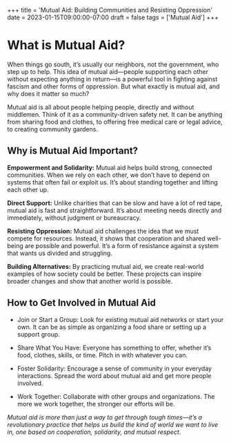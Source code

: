 +++
title = 'Mutual Aid: Building Communities and Resisting Oppression'
date = 2023-01-15T09:00:00-07:00
draft = false
tags = ['Mutual Aid']
+++

#

# What is Mutual Aid?
When things go south, it’s usually our neighbors, not the government, who step up to help. This idea of mutual aid—people supporting each other without expecting anything in return—is a powerful tool in fighting against fascism and other forms of oppression. But what exactly is mutual aid, and why does it matter so much?

Mutual aid is all about people helping people, directly and without middlemen. Think of it as a community-driven safety net. It can be anything from sharing food and clothes, to offering free medical care or legal advice, to creating community gardens.

## Why is Mutual Aid Important?

**Empowerment and Solidarity:** Mutual aid helps build strong, connected communities. When we rely on each other, we don’t have to depend on systems that often fail or exploit us. It’s about standing together and lifting each other up.

**Direct Support:** Unlike charities that can be slow and have a lot of red tape, mutual aid is fast and straightforward. It’s about meeting needs directly and immediately, without judgment or bureaucracy.

**Resisting Oppression:** Mutual aid challenges the idea that we must compete for resources. Instead, it shows that cooperation and shared well-being are possible and powerful. It’s a form of resistance against a system that wants us divided and struggling.

**Building Alternatives:** By practicing mutual aid, we create real-world examples of how society could be better. These projects can inspire broader changes and show that another world is possible.

## How to Get Involved in Mutual Aid

- Join or Start a Group: Look for existing mutual aid networks or start your own. It can be as simple as organizing a food share or setting up a support group.

- Share What You Have: Everyone has something to offer, whether it’s food, clothes, skills, or time. Pitch in with whatever you can.

- Foster Solidarity: Encourage a sense of community in your everyday interactions. Spread the word about mutual aid and get more people involved.

- Work Together: Collaborate with other groups and organizations. The more we work together, the stronger our efforts will be.

*Mutual aid is more than just a way to get through tough times—it’s a revolutionary practice that helps us build the kind of world we want to live in, one based on cooperation, solidarity, and mutual respect*.